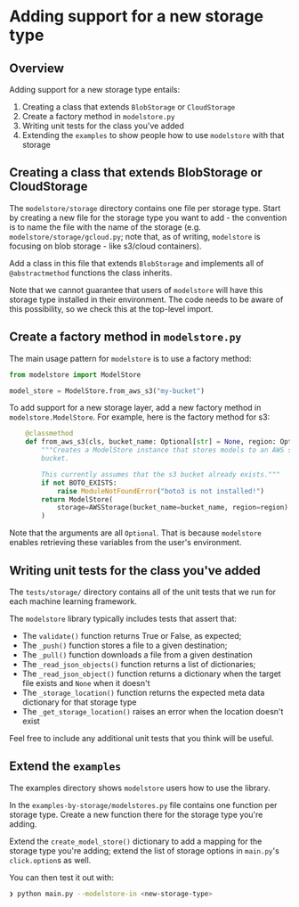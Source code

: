 # Adding support for a new storage type

## Overview

Adding support for a new storage type entails:

1. Creating a class that extends `BlobStorage` or `CloudStorage`
2. Create a factory method in `modelstore.py`
3. Writing unit tests for the class you've added
4. Extending the `examples` to show people how to use `modelstore` with that storage

## Creating a class that extends BlobStorage or CloudStorage

The `modelstore/storage` directory contains one file per storage type. Start by creating a new file for the storage type you want to add - the convention is to name the file with the name of the storage (e.g. `modelstore/storage/gcloud.py`; note that, as of writing, `modelstore` is focusing on blob storage - like s3/cloud containers).

Add a class in this file that extends `BlobStorage` and implements all of `@abstractmethod` functions the class inherits. 

Note that we cannot guarantee that users of `modelstore` will have this storage type installed in their environment. The code needs to be aware of this possibility, so we check this at the top-level import.

## Create a factory method in `modelstore.py`

The main usage pattern for `modelstore` is to use a factory method:

```python
from modelstore import ModelStore

model_store = ModelStore.from_aws_s3("my-bucket")
```

To add support for a new storage layer, add a new factory method in `modelstore.ModelStore`. For example, here is the factory method for s3:

```python
    @classmethod
    def from_aws_s3(cls, bucket_name: Optional[str] = None, region: Optional[str] = None) -> "ModelStore":
        """Creates a ModelStore instance that stores models to an AWS s3
        bucket.

        This currently assumes that the s3 bucket already exists."""
        if not BOTO_EXISTS:
            raise ModuleNotFoundError("boto3 is not installed!")
        return ModelStore(
            storage=AWSStorage(bucket_name=bucket_name, region=region)
        )
```

Note that the arguments are all `Optional`. That is because `modelstore` enables retrieving these variables from the user's environment.

## Writing unit tests for the class you've added

The `tests/storage/` directory contains all of the unit tests that we run for each machine learning framework.

The `modelstore` library typically includes tests that assert that:

* The `validate()` function returns True or False, as expected;
* The `_push()` function stores a file to a given destination;
* The `_pull()` function downloads a file from a given destination
* The `_read_json_objects()` function returns a list of dictionaries;
* The `_read_json_object()` function returns a dictionary when the target file exists and `None` when it doesn't
* The `_storage_location()` function returns the expected meta data dictionary for that storage type
* The `_get_storage_location()` raises an error when the location doesn't exist

Feel free to include any additional unit tests that you think will be useful.

## Extend the `examples`

The examples directory shows `modelstore` users how to use the library.

In the `examples-by-storage/modelstores.py` file contains one function per storage type. Create a new function there for the storage type you're adding.

Extend the `create_model_store()` dictionary to add a mapping for the storage type you're adding; extend the list of storage options in `main.py`'s `click.option`s as well.

You can then test it out with:

```bash
❯ python main.py --modelstore-in <new-storage-type>
```

